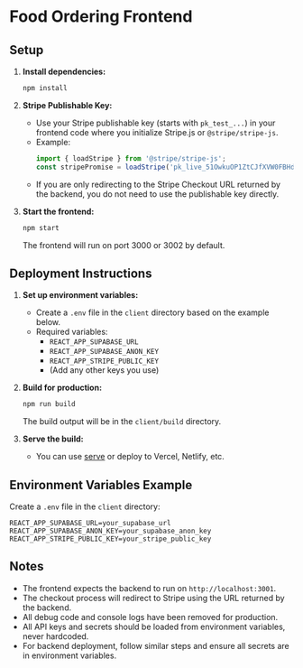 # Food Ordering Frontend

## Setup

1. **Install dependencies:**
   ```bash
   npm install
   ```

2. **Stripe Publishable Key:**
   - Use your Stripe publishable key (starts with `pk_test_...`) in your frontend code where you initialize Stripe.js or `@stripe/stripe-js`.
   - Example:
     ```js
     import { loadStripe } from '@stripe/stripe-js';
     const stripePromise = loadStripe('pk_live_51OwkuOP1ZtCJfXVW0FBHdfBnAo20fxfcQn3BIhBGrLhwT8N8Wg63wo3xVeM5RBPb74ATFlblRLawwiBptNauajHP00l5LoeOzz');
     ```
   - If you are only redirecting to the Stripe Checkout URL returned by the backend, you do not need to use the publishable key directly.

3. **Start the frontend:**
   ```bash
   npm start
   ```
   The frontend will run on port 3000 or 3002 by default.

## Deployment Instructions

1. **Set up environment variables:**
   - Create a `.env` file in the `client` directory based on the example below.
   - Required variables:
     - `REACT_APP_SUPABASE_URL`
     - `REACT_APP_SUPABASE_ANON_KEY`
     - `REACT_APP_STRIPE_PUBLIC_KEY`
     - (Add any other keys you use)

2. **Build for production:**
   ```bash
   npm run build
   ```
   The build output will be in the `client/build` directory.

3. **Serve the build:**
   - You can use [serve](https://www.npmjs.com/package/serve) or deploy to Vercel, Netlify, etc.

## Environment Variables Example

Create a `.env` file in the `client` directory:

```
REACT_APP_SUPABASE_URL=your_supabase_url
REACT_APP_SUPABASE_ANON_KEY=your_supabase_anon_key
REACT_APP_STRIPE_PUBLIC_KEY=your_stripe_public_key
```

## Notes
- The frontend expects the backend to run on `http://localhost:3001`.
- The checkout process will redirect to Stripe using the URL returned by the backend.
- All debug code and console logs have been removed for production.
- All API keys and secrets should be loaded from environment variables, never hardcoded.
- For backend deployment, follow similar steps and ensure all secrets are in environment variables. 